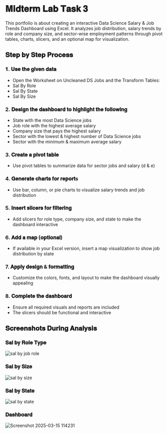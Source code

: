 # 𝐌𝐢𝐝𝐭𝐞𝐫𝐦 𝐋𝐚𝐛 𝐓𝐚𝐬𝐤 𝟑
This portfolio is about creating an interactive Data Science Salary & Job Trends Dashboard using Excel. It analyzes job distribution, salary trends by role and company size, and sector-wise employment patterns through pivot tables, charts, slicers, and an optional map for visualization.

## 𝐒𝐭𝐞𝐩 𝐛𝐲 𝐒𝐭𝐞𝐩 𝐏𝐫𝐨𝐜𝐞𝐬𝐬

### 𝟏. 𝐔𝐬𝐞 𝐭𝐡𝐞 𝐠𝐢𝐯𝐞𝐧 𝐝𝐚𝐭𝐚
- Open the Worksheet on Uncleaned DS Jobs and the Transform Tables:
- Sal By Role
- Sal By State
- Sal By Size
  
### 2. 𝐃𝐞𝐬𝐢𝐠𝐧 𝐭𝐡𝐞 𝐝𝐚𝐬𝐡𝐛𝐨𝐚𝐫𝐝 𝐭𝐨 𝐡𝐢𝐠𝐡𝐥𝐢𝐠𝐡𝐭 𝐭𝐡𝐞 𝐟𝐨𝐥𝐥𝐨𝐰𝐢𝐧𝐠
- State with the most Data Science jobs
- Job role with the highest average salary
- Company size that pays the highest salary
- Sector with the lowest & highest number of Data Science jobs
- Sector with the minimum & maximum average salary

### 3. 𝐂𝐫𝐞𝐚𝐭𝐞 𝐚 𝐩𝐢𝐯𝐨𝐭 𝐭𝐚𝐛𝐥𝐞
- Use pivot tables to summarize data for sector jobs and salary (d & e)

### 4. 𝐆𝐞𝐧𝐞𝐫𝐚𝐭𝐞 𝐜𝐡𝐚𝐫𝐭𝐬 𝐟𝐨𝐫 𝐫𝐞𝐩𝐨𝐫𝐭s
- Use bar, column, or pie charts to visualize salary trends and job distribution

### 5. 𝐈𝐧𝐬𝐞𝐫𝐭 𝐬𝐥𝐢𝐜𝐞𝐫𝐬 𝐟𝐨𝐫 𝐟𝐢𝐥𝐭𝐞𝐫𝐢𝐧𝐠
- Add slicers for role type, company size, and state to make the dashboard interactive

### 6. 𝐀𝐝𝐝 𝐚 𝐦𝐚𝐩 (𝐨𝐩𝐭𝐢𝐨𝐧𝐚𝐥)
- If available in your Excel version, insert a map visualization to show job distribution by state

### 7. 𝐀𝐩𝐩𝐥𝐲 𝐝𝐞𝐬𝐢𝐠𝐧 & 𝐟𝐨𝐫𝐦𝐚𝐭𝐭𝐢𝐧𝐠
- Customize the colors, fonts, and layout to make the dashboard visually appealing

### 8. 𝐂𝐨𝐦𝐩𝐥𝐞𝐭𝐞 𝐭𝐡𝐞 𝐝𝐚𝐬𝐡𝐛𝐨𝐚𝐫𝐝
- Ensure all required visuals and reports are included
- The slicers should be functional and interactive

## 𝐒𝐜𝐫𝐞𝐞𝐧𝐬𝐡𝐨𝐭𝐬 𝐃𝐮𝐫𝐢𝐧𝐠 𝐀𝐧𝐚𝐥𝐲𝐬𝐢𝐬
### 𝐒𝐚𝐥 𝐛𝐲 𝐑𝐨𝐥𝐞 𝐓𝐲𝐩𝐞
![sal by job role](https://github.com/user-attachments/assets/68767b84-bba2-4817-8d46-eccd4f526a74)

### 𝐒𝐚𝐥 𝐛𝐲 𝐒𝐢𝐳𝐞
![sal by size](https://github.com/user-attachments/assets/4e4a8cdf-8062-4b69-886d-9889fa99262d)

### 𝐒𝐚𝐥 𝐛𝐲 𝐒𝐭𝐚𝐭𝐞
![sal by state](https://github.com/user-attachments/assets/c40362e0-6454-43c5-b2f2-8759e227d8fd)

### 𝐃𝐚𝐬𝐡𝐛𝐨𝐚𝐫𝐝
![Screenshot 2025-03-15 114231](https://github.com/user-attachments/assets/b97deda9-7efc-477c-9789-de8601e9b211)







